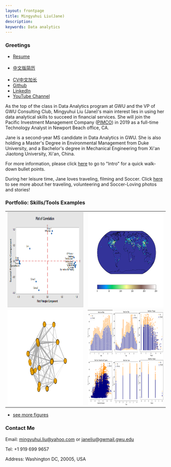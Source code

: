 ```yaml
---
layout: frontpage
title: Mingyuhui Liu(Jane)
description: 
keywords: Data analytics
---
```


### <a name="Bio"></a>Greetings
<div class="navbar">
  <div class="navbar-inner">
      <ul class="nav">
          <li><a href="{{ BASE_PATH }}/assets/Mingyuhui Liu(Jane).pdf">Resume</a></li>
          <li><a href="{{ BASE_PATH }}/assets/Jane.pdf">中文版简历</a></li>
          <li><a href="{{ BASE_PATH }}/assets/刘明宇汇CV.pdf">CV中文加长</a></li>
          <li><a href="https://mingyuhuiliu.github.io/">Github</a></li>
          <li><a href="https://www.linkedin.com/in/mingyuhuiliu/">LinkedIn</a></li>
          <li><a href="https://www.youtube.com/channel/UCZausmZa8HARVAX4GPt1ChQ">YouTube Channel</a></li>
      </ul>
  </div>
</div>

As the top of the class in Data Analytics program at GWU and the VP of GWU Consulting Club, Mingyuhui Liu (Jane)'s main interest lies in using her data analytical skills to succeed in financial services. She will join the Pacific Investment Management Company ([PIMCO](https://www.pimco.com/en-us)) in 2019 as a full-time Technology Analyst in Newport Beach office, CA. 

Jane is a second-year MS candidate in Data Analytics in GWU. She is also holding a Master's Degree in Environmental Management from Duke University, and a Bachelor's degree in Mechanical Engineering from Xi'an Jiaotong University, Xi'an, China. 

For more information, please click [here](https://mingyuhuiliu.github.io/pages/about.html) to go to "Intro" for a quick walk-down bullet points.

During her leisure time, Jane loves traveling, filming and Soccer. Click [here](https://mingyuhuiliu.github.io/pages/lifestyle.html) to see more about her traveling, volunteering and Soccer-Loving photos and stories!

### <a name="Portfolio"></a>Portfolio: Skills/Tools Examples

<table class="narrow">
<tr>
  <td class="left">
    <a href="pages/software.html#statistical">
        <img src="pages/loading.png" alt="PCA example" title="PCA example" style="width:400px;height:300px;"/>
    </a>
  </td>
  <td class="right">
    <a href="pages/Projects.html#master">
        <img src="pages/ECLIPSE2000ENESO2.png" alt="Matplotlib example" title="Matplotlib example" style="width:400px;height:300px;"/>
    </a>
  </td>
</tr>
<tr>
  <td class="left">
    <a href="pages/software.html#R">
        <img src="pages/egonetworks.png" alt="ego networks" title="Ego networks" style="width:400px;height:300px;"/>
    </a>
  </td>
  <td class="right">
    <a href="pages/Projects.html#capitalbikeshare">
        <img src="pages/image.png" alt="Business Intelligence" title="Business Intelligence" style="width:400px;height:300px;"/>
    </a>
  </td>
</tr>
</table>

<div class="navbar">
  <div class="navbar-inner">
      <ul class="nav">
          <li><a href="morefigs.html">see more figures</a></li>
      </ul>
  </div>
</div>

### <a name="ContactMe"></a>Contact Me
Email: mingyuhui.liu@yahoo.com or janeliu@gwmail.gwu.edu

Tel: +1 919 699 9657

Address: Washington DC, 20005, USA

